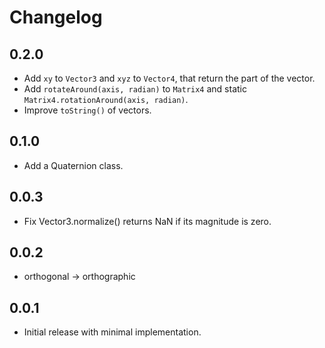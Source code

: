 # Changelog

## 0.2.0

* Add `xy` to `Vector3` and `xyz` to `Vector4`, that return the part of the vector.
* Add `rotateAround(axis, radian)` to `Matrix4` and static `Matrix4.rotationAround(axis, radian)`.
* Improve `toString()` of vectors.

## 0.1.0

* Add a Quaternion class.

## 0.0.3

* Fix Vector3.normalize() returns NaN if its magnitude is zero.

## 0.0.2

* orthogonal -> orthographic

## 0.0.1

* Initial release with minimal implementation.